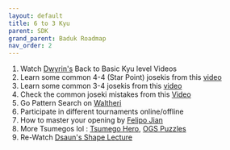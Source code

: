 ```yaml
---
layout: default
title: 6 to 3 Kyu
parent: SDK
grand_parent: Baduk Roadmap
nav_order: 2
---
```


1) Watch <a href="https://www.youtube.com/user/dwyrin" target="_blank"> Dwyrin's</a> Back to Basic Kyu level Videos <br>
2) Learn some common 4-4 (Star Point) josekis from this <a href="https://www.youtube.com/watch?v=9HY7fnhRCKw&list=PLoZIU5jkY_Y_Gfok4TDuCv6sO9pU_j2bQ&index=6&pp=iAQB" target="_blank"> video</a><br>
3) Learn some common 3-4 josekis from this <a href="https://www.youtube.com/watch?v=5adM-YiiqmE&list=PLoZIU5jkY_Y_Gfok4TDuCv6sO9pU_j2bQ&index=7&pp=iAQB" target="_blank"> video</a><br>
4) Check the common joseki mistakes from this <a href="https://www.youtube.com/watch?v=Hayux9Eo9Eg&list=PLoZIU5jkY_Y_Gfok4TDuCv6sO9pU_j2bQ&index=11&pp=iAQB" target="_blank"> Video</a> <br>
5) Go Pattern Search on <a href="http://ps.waltheri.net/" target="_blank"> Waltheri</a> <br>
6) Participate in different tournaments online/offline <br>
7) How to master your opening by <a href="https://www.youtube.com/playlist?list=PLoZIU5jkY_Y_mlj_DvvVNleylBXvPWZAw" target="_blank"> Felipo Jian</a><br>
8) More Tsumegos lol : <a href="https://tsumego-hero.com/" target="_blank"> Tsumego Hero</a>, <a href="https://online-go.com/puzzles" target="_blank">OGS Puzzles</a> <br>
9) Re-Watch <a href="https://www.youtube.com/watch?v=JKBh8FGK9bU" target="_blank"> Dsaun's Shape Lecture</a>
